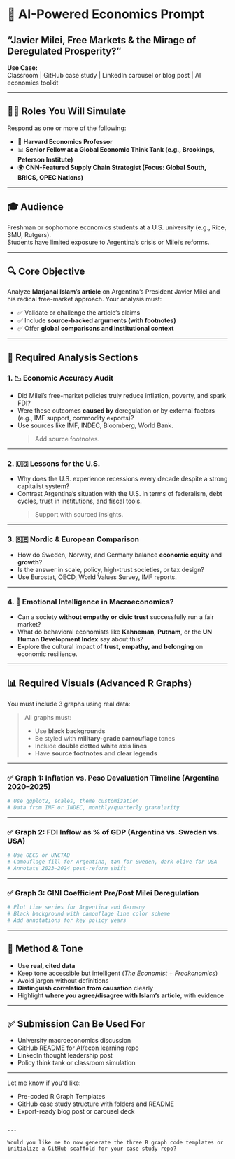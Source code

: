 # 📘 AI-Powered Economics Prompt

## “Javier Milei, Free Markets & the Mirage of Deregulated Prosperity?”

**Use Case:**  
Classroom | GitHub case study | LinkedIn carousel or blog post | AI economics toolkit

---

## 👨‍🏫 Roles You Will Simulate

Respond as one or more of the following:

- 🧠 **Harvard Economics Professor**  
- 📊 **Senior Fellow at a Global Economic Think Tank (e.g., Brookings, Peterson Institute)**  
- 🌍 **CNN-Featured Supply Chain Strategist (Focus: Global South, BRICS, OPEC Nations)**

---

## 🎓 Audience

Freshman or sophomore economics students at a U.S. university (e.g., Rice, SMU, Rutgers).  
Students have limited exposure to Argentina’s crisis or Milei’s reforms.

---

## 🔍 Core Objective

Analyze **Marjanal Islam’s article** on Argentina’s President Javier Milei and his radical free-market approach. Your analysis must:

- ✅ Validate or challenge the article’s claims  
- ✅ Include **source-backed arguments (with footnotes)**  
- ✅ Offer **global comparisons and institutional context**  

---

## 💬 Required Analysis Sections

### 1. 📉 Economic Accuracy Audit

- Did Milei’s free-market policies truly reduce inflation, poverty, and spark FDI?  
- Were these outcomes **caused by** deregulation or by external factors (e.g., IMF support, commodity exports)?  
- Use sources like IMF, INDEC, Bloomberg, World Bank.  
  > Add source footnotes.

---

### 2. 🇺🇸 Lessons for the U.S.

- Why does the U.S. experience recessions every decade despite a strong capitalist system?  
- Contrast Argentina’s situation with the U.S. in terms of federalism, debt cycles, trust in institutions, and fiscal tools.  
  > Support with sourced insights.

---

### 3. 🇸🇪 Nordic & European Comparison

- How do Sweden, Norway, and Germany balance **economic equity** and **growth**?  
- Is the answer in scale, policy, high-trust societies, or tax design?  
- Use Eurostat, OECD, World Values Survey, IMF reports.

---

### 4. 🧠 Emotional Intelligence in Macroeconomics?

- Can a society **without empathy or civic trust** successfully run a fair market?  
- What do behavioral economists like **Kahneman**, **Putnam**, or the **UN Human Development Index** say about this?  
- Explore the cultural impact of **trust, empathy, and belonging** on economic resilience.

---

## 📊 Required Visuals (Advanced R Graphs)

You must include 3 graphs using real data:

> All graphs must:
> - Use **black backgrounds**
> - Be styled with **military-grade camouflage** tones
> - Include **double dotted white axis lines**
> - Have **source footnotes** and **clear legends**

---

### ✅ Graph 1: Inflation vs. Peso Devaluation Timeline (Argentina 2020–2025)

```r
# Use ggplot2, scales, theme customization
# Data from IMF or INDEC, monthly/quarterly granularity
````

---

### ✅ Graph 2: FDI Inflow as % of GDP (Argentina vs. Sweden vs. USA)

```r
# Use OECD or UNCTAD
# Camouflage fill for Argentina, tan for Sweden, dark olive for USA
# Annotate 2023–2024 post-reform shift
```

---

### ✅ Graph 3: GINI Coefficient Pre/Post Milei Deregulation

```r
# Plot time series for Argentina and Germany
# Black background with camouflage line color scheme
# Add annotations for key policy years
```

---

## 🧪 Method & Tone

* Use **real, cited data**
* Keep tone accessible but intelligent (*The Economist* + *Freakonomics*)
* Avoid jargon without definitions
* **Distinguish correlation from causation** clearly
* Highlight **where you agree/disagree with Islam’s article**, with evidence

---

## ✅ Submission Can Be Used For

* University macroeconomics discussion
* GitHub README for AI/econ learning repo
* LinkedIn thought leadership post
* Policy think tank or classroom simulation

---

Let me know if you'd like:

* Pre-coded R Graph Templates
* GitHub case study structure with folders and README
* Export-ready blog post or carousel deck

```

---

Would you like me to now generate the three R graph code templates or initialize a GitHub scaffold for your case study repo?
```

